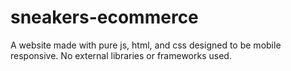 # sneakers-ecommerce
A website made with pure js, html, and css designed to be mobile responsive. No external libraries or frameworks used.
